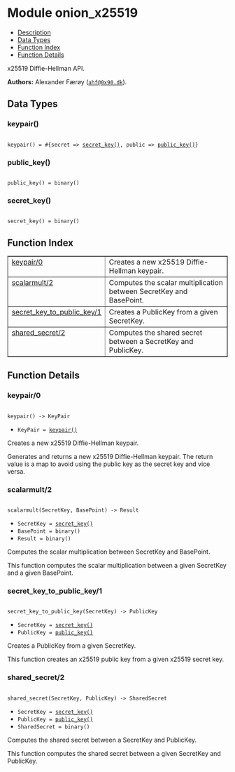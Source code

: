 

# Module onion_x25519 #
* [Description](#description)
* [Data Types](#types)
* [Function Index](#index)
* [Function Details](#functions)

x25519 Diffie-Hellman API.

__Authors:__ Alexander Færøy ([`ahf@0x90.dk`](mailto:ahf@0x90.dk)).

<a name="types"></a>

## Data Types ##




### <a name="type-keypair">keypair()</a> ###


<pre><code>
keypair() = #{secret =&gt; <a href="#type-secret_key">secret_key()</a>, public =&gt; <a href="#type-public_key">public_key()</a>}
</code></pre>




### <a name="type-public_key">public_key()</a> ###


<pre><code>
public_key() = binary()
</code></pre>




### <a name="type-secret_key">secret_key()</a> ###


<pre><code>
secret_key() = binary()
</code></pre>

<a name="index"></a>

## Function Index ##


<table width="100%" border="1" cellspacing="0" cellpadding="2" summary="function index"><tr><td valign="top"><a href="#keypair-0">keypair/0</a></td><td>Creates a new x25519 Diffie-Hellman keypair.</td></tr><tr><td valign="top"><a href="#scalarmult-2">scalarmult/2</a></td><td>Computes the scalar multiplication between SecretKey and BasePoint.</td></tr><tr><td valign="top"><a href="#secret_key_to_public_key-1">secret_key_to_public_key/1</a></td><td>Creates a PublicKey from a given SecretKey.</td></tr><tr><td valign="top"><a href="#shared_secret-2">shared_secret/2</a></td><td>Computes the shared secret between a SecretKey and PublicKey.</td></tr></table>


<a name="functions"></a>

## Function Details ##

<a name="keypair-0"></a>

### keypair/0 ###

<pre><code>
keypair() -&gt; KeyPair
</code></pre>

<ul class="definitions"><li><code>KeyPair = <a href="#type-keypair">keypair()</a></code></li></ul>

Creates a new x25519 Diffie-Hellman keypair.

Generates and returns a new x25519 Diffie-Hellman keypair. The return value
is a map to avoid using the public key as the secret key and vice versa.

<a name="scalarmult-2"></a>

### scalarmult/2 ###

<pre><code>
scalarmult(SecretKey, BasePoint) -&gt; Result
</code></pre>

<ul class="definitions"><li><code>SecretKey = <a href="#type-secret_key">secret_key()</a></code></li><li><code>BasePoint = binary()</code></li><li><code>Result = binary()</code></li></ul>

Computes the scalar multiplication between SecretKey and BasePoint.

This function computes the scalar multiplication between a given SecretKey
and a given BasePoint.

<a name="secret_key_to_public_key-1"></a>

### secret_key_to_public_key/1 ###

<pre><code>
secret_key_to_public_key(SecretKey) -&gt; PublicKey
</code></pre>

<ul class="definitions"><li><code>SecretKey = <a href="#type-secret_key">secret_key()</a></code></li><li><code>PublicKey = <a href="#type-public_key">public_key()</a></code></li></ul>

Creates a PublicKey from a given SecretKey.

This function creates an x25519 public key from a given x25519 secret key.

<a name="shared_secret-2"></a>

### shared_secret/2 ###

<pre><code>
shared_secret(SecretKey, PublicKey) -&gt; SharedSecret
</code></pre>

<ul class="definitions"><li><code>SecretKey = <a href="#type-secret_key">secret_key()</a></code></li><li><code>PublicKey = <a href="#type-public_key">public_key()</a></code></li><li><code>SharedSecret = binary()</code></li></ul>

Computes the shared secret between a SecretKey and PublicKey.

This function computes the shared secret between a given SecretKey and
PublicKey.

